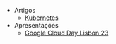- Artigos
  - [Kubernetes](artigos/kubernetes.md "Kubernetes")
- Apresentações
  - [Google Cloud Day Lisbon 23](apresentacoes/google-cloud-day-lisbon-23.md "Google Cloud Day Lisbon 23")